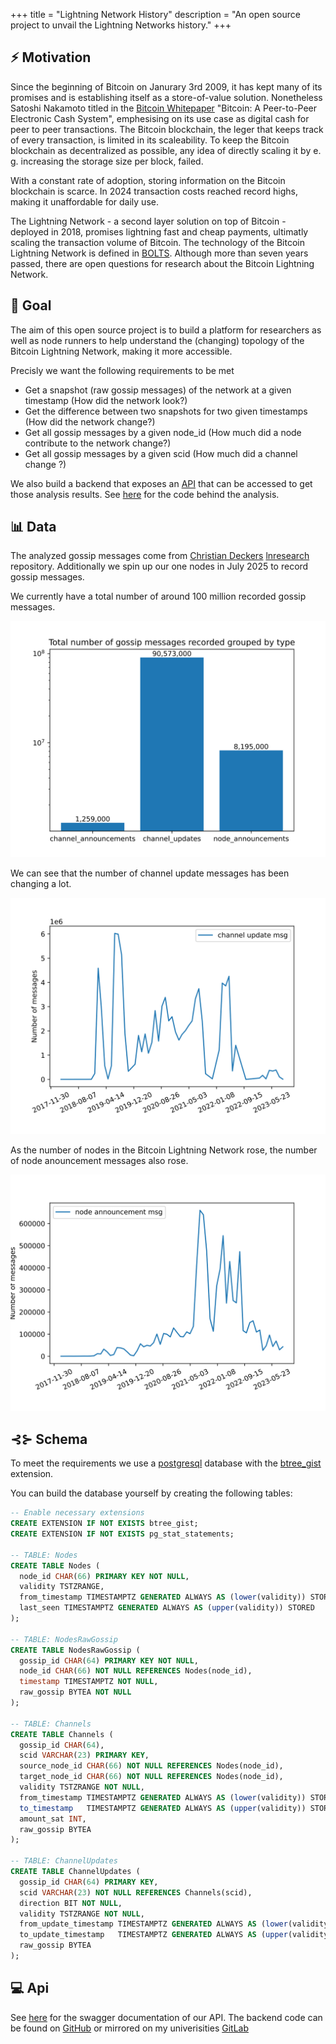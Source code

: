 +++
title = "Lightning Network History"
description = "An open source project to unvail the Lightning Networks history."
+++

## ⚡️ Motivation
Since the beginning of Bitcoin on Janurary 3rd 2009, it has kept many of its promises and is establishing itself as a store-of-value solution.
Nonetheless Satoshi Nakamoto titled in the [Bitcoin Whitepaper](https://bitcoin.org/bitcoin.pdf) "Bitcoin: A Peer-to-Peer Electronic Cash System", emphesising on its use case as digital cash for peer to peer transactions. The Bitcoin blockchain, the leger that keeps track of every transaction, is limited in its scaleability. To keep the Bitcoin blockchain as decentralized as possible, any idea of directly scaling it by e. g. increasing the storage size per block, failed. 

With a constant rate of adoption, storing information on the Bitcoin blockchain is scarce. In 2024 transaction costs reached record highs, making it unaffordable for daily use.

The Lightning Network - a second layer solution on top of Bitcoin - deployed in 2018, promises lightning fast and cheap payments, ultimatly scaling the transaction volume of Bitcoin. 
The technology of the Bitcoin Lightning Network is defined in [BOLTS](https://github.com/lightning/bolts/tree/master).
Although more than seven years passed, there are open questions for research about the Bitcoin Lightning Network.

## 🏁 Goal 
The aim of this open source project is to build a platform for researchers as well as node runners to help understand the (changing) topology of the Bitcoin Lightning Network, making it more accessible. 

Precisly we want the following requirements to be met
- Get a snapshot (raw gossip messages) of the network at a given timestamp (How did the network look?)
- Get the difference between two snapshots for two given timestamps (How did the network change?)
- Get all gossip messages by a given node_id (How much did a node contribute to the network change?)
- Get all gossip messages by a given scid (How much did a channel change ?)

We also build a backend that exposes an [API](api.ln-history.info) that can be accessed to get those analysis results. 
See [here](https://github.com/FabianFelixKraus/LN-history) for the code behind the analysis.


## 📊 Data
The analyzed gossip messages come from [Christian Deckers](https://github.com/cdecker) [lnresearch](https://github.com/lnresearch/topology/tree/main) repository.
Additionally we spin up our one nodes in July 2025 to record gossip messages.

We currently have a total number of around 100 million recorded gossip messages.

![Number of recorded gossip messages grouped by type](01-01-data-set-analysis-total-number-of-gossip-messages.svg)

We can see that the number of channel update messages has been changing a lot.

![Number of channel update messages](01-02-data-set-analysis-number-of-channel-update-messages.svg)

As the number of nodes in the Bitcoin Lightning Network rose, the number of node anouncement messages also rose.

![Number of node announcement messages](01-03-dataset-analysis-number-of-node-announcement-messages.svg)

## ⊰⊱ Schema
To meet the requirements we use a [postgresql](https://www.postgresql.org/) database with the [btree_gist](https://www.postgresql.org/docs/current/btree-gist.html) extension.

You can build the database yourself by creating the following tables:
```sql
-- Enable necessary extensions
CREATE EXTENSION IF NOT EXISTS btree_gist;
CREATE EXTENSION IF NOT EXISTS pg_stat_statements;

-- TABLE: Nodes
CREATE TABLE Nodes (
  node_id CHAR(66) PRIMARY KEY NOT NULL,
  validity TSTZRANGE,
  from_timestamp TIMESTAMPTZ GENERATED ALWAYS AS (lower(validity)) STORED,
  last_seen TIMESTAMPTZ GENERATED ALWAYS AS (upper(validity)) STORED
);

-- TABLE: NodesRawGossip
CREATE TABLE NodesRawGossip (
  gossip_id CHAR(64) PRIMARY KEY NOT NULL,
  node_id CHAR(66) NOT NULL REFERENCES Nodes(node_id),
  timestamp TIMESTAMPTZ NOT NULL,
  raw_gossip BYTEA NOT NULL
);

-- TABLE: Channels
CREATE TABLE Channels (
  gossip_id CHAR(64),
  scid VARCHAR(23) PRIMARY KEY,
  source_node_id CHAR(66) NOT NULL REFERENCES Nodes(node_id),
  target_node_id CHAR(66) NOT NULL REFERENCES Nodes(node_id),
  validity TSTZRANGE NOT NULL,
  from_timestamp TIMESTAMPTZ GENERATED ALWAYS AS (lower(validity)) STORED,
  to_timestamp   TIMESTAMPTZ GENERATED ALWAYS AS (upper(validity)) STORED,
  amount_sat INT,
  raw_gossip BYTEA
);

-- TABLE: ChannelUpdates
CREATE TABLE ChannelUpdates (
  gossip_id CHAR(64) PRIMARY KEY,
  scid VARCHAR(23) NOT NULL REFERENCES Channels(scid),
  direction BIT NOT NULL,
  validity TSTZRANGE NOT NULL,
  from_update_timestamp TIMESTAMPTZ GENERATED ALWAYS AS (lower(validity)) STORED,
  to_update_timestamp   TIMESTAMPTZ GENERATED ALWAYS AS (upper(validity)) STORED,
  raw_gossip BYTEA
);
```


<!-- ## ✨ Results
Currently we have two objectives of our analysis of the Lightning Networks history.

1. Lightning Network metrics

To get an overall view of the topology we want to show different metrics of the topology at different timestamps.

2. Lightning Network vs Bitcoin Blockchain

We try to find correlations of the Bitcoin Lightning Network with the Bitcoin blockchain. More precisely, we research if the cost of a payment in the Lightning Network correlates with the fees on the Bitcoin blockchain. Those results could be particularly interesting for (routing) nodes that need to manage their liquidity as cost-efficient as possible. -->

## 💻 Api
See [here](https://apiv2.ln-history.info/swagger/index.html?urls.primaryName=LN-history+API+V1) for the swagger documentation of our API. The backend code can be found on [GitHub](https://github.com/FabianFelixKraus/LN-history) or mirrored on my univerisities [GitLab](https://git.tu-berlin.de/lightning-network-analysis/ln-history)
